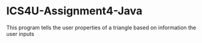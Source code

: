 # ICS4U-Assignment4-Java
This program tells the user properties of a triangle based on information the user inputs
